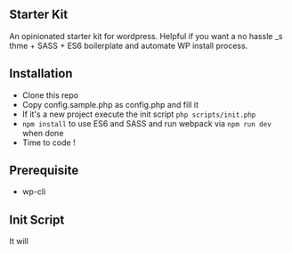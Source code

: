 Starter Kit
---
An opinionated starter kit for wordpress. Helpful if you want a no hassle _s thme + SASS + ES6 boilerplate and automate WP install process.

## Installation

- Clone this repo
- Copy config.sample.php as config.php and fill it
- If it's a new project execute the init script `php scripts/init.php`
- `npm install` to use ES6 and SASS and run webpack via `npm run dev` when done
- Time to code !


## Prerequisite

- wp-cli

## Init Script

It will 